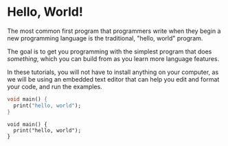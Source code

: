 # Hello, World!

The most common first program that programmers write when they begin
a new programming language is the traditional, "hello, world" program.

The goal is to get you programming with the simplest program that
does *something*, which you can build from as you learn more
language features.

In these tutorials, you will not have to install anything on your
computer, as we will be using an embedded text editor that can
help you edit and format your code, and run the examples.

<script type="text/javascript" src="https://dartpad.dev/inject_embed.dart.js" defer></script>

```dart
void main() {
  print("hello, world");
}
```

```run-dartpad
void main() {
  print("hello, world");
}
```